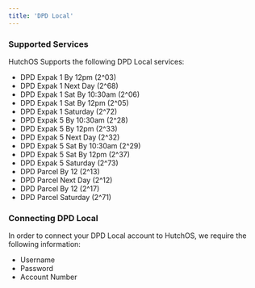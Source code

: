 ```yaml
---
title: 'DPD Local'
---
```


### Supported Services

HutchOS Supports the following DPD Local services:

- DPD Expak 1 By 12pm (2^03)
- DPD Expak 1 Next Day (2^68)
- DPD Expak 1 Sat By 10:30am (2^06)
- DPD Expak 1 Sat By 12pm (2^05)
- DPD Expak 1 Saturday (2^72)
- DPD Expak 5 By 10:30am (2^28)
- DPD Expak 5 By 12pm (2^33)
- DPD Expak 5 Next Day (2^32)
- DPD Expak 5 Sat By 10:30am (2^29)
- DPD Expak 5 Sat By 12pm (2^37)
- DPD Expak 5 Saturday (2^73)
- DPD Parcel By 12 (2^13)
- DPD Parcel Next Day (2^12)
- DPD Parcel By 12 (2^17)
- DPD Parcel Saturday (2^71)

### Connecting DPD Local

In order to connect your DPD Local account to HutchOS, we require the following information:

- Username
- Password
- Account Number